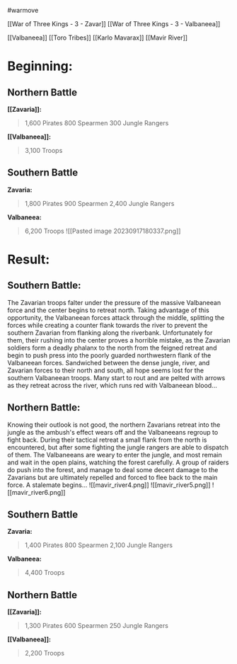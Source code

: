 #warmove  

[[War of Three Kings - 3 - Zavar]]
[[War of Three Kings - 3 - Valbaneea]]

[[Valbaneea]]
[[Toro Tribes]]
[[Karlo Mavarax]]
[[Mavir River]]
# Beginning:
## Northern Battle
**[[Zavaria]]:**
> 1,600 Pirates 
> 800 Spearmen 
> 300 Jungle Rangers

**[[Valbaneea]]:**
> 3,100 Troops
## Southern Battle
**Zavaria:**
> 1,800 Pirates 
> 900 Spearmen 
> 2,400 Jungle Rangers

**Valbaneea:**
> 6,200 Troops
![[Pasted image 20230917180337.png]]

# Result:
## Southern Battle:
The Zavarian troops falter under the pressure of the massive Valbaneean force and the center begins to retreat north. Taking advantage of this opportunity, the Valbaneean forces attack through the middle, splitting the forces while creating a counter flank towards the river to prevent the southern Zavarian from flanking along the riverbank. Unfortunately for them, their rushing into the center proves a horrible mistake, as the Zavarian soldiers form a deadly phalanx to the north from the feigned retreat and begin to push press into the poorly guarded northwestern flank of the Valbaneean forces. Sandwiched between the dense jungle, river, and Zavarian forces to their north and south, all hope seems lost for the southern Valbaneean troops. Many start to rout and are pelted with arrows as they retreat across the river, which runs red with Valbaneean blood...
## Northern Battle:
Knowing their outlook is not good, the northern Zavarians retreat into the jungle as the ambush's effect wears off and the Valbaneeans regroup to fight back. During their tactical retreat a small flank from the north is encountered, but after some fighting the jungle rangers are able to dispatch of them. The Valbaneeans are weary to enter the jungle, and most remain and wait in the open plains, watching the forest carefully. A group of raiders do push into the forest, and manage to deal some decent damage to the Zavarians but are ultimately repelled and forced to flee back to the main force. A stalemate begins...
![[mavir_river4.png]]
![[mavir_river5.png]]
![[mavir_river6.png]]
## Southern Battle
**Zavaria:**
> 1,400 Pirates 
> 800 Spearmen 
> 2,100 Jungle Rangers

**Valbaneea:**
> 4,400 Troops
## Northern Battle
**[[Zavaria]]:**
> 1,300 Pirates 
> 600 Spearmen 
> 250 Jungle Rangers

**[[Valbaneea]]:**
> 2,200 Troops